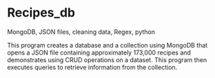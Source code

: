 # Recipes_db
MongoDB, JSON files, cleaning data, Regex, python



This program creates a database and a collection using MongoDB that opens a JSON file containing approximately 173,000 recipes
and demonstrates using CRUD operations on a dataset.
This program then executes queries to retrieve information from the collection.
